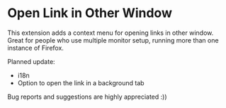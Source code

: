 # Open Link in Other Window

This extension adds a context menu for opening links in other window. Great for people
who use multiple monitor setup, running more than one instance of Firefox.

Planned update:

* i18n
* Option to open the link in a background tab

Bug reports and suggestions are highly appreciated :))
